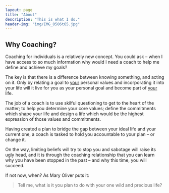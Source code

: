 ```yaml
---
layout: page
title: "About"
description: "This is what I do."
header-img: "img/IMG_0506t65.jpg"
---
```



## Why Coaching?
Coaching for individuals is a relatively new concept. You could ask – when I have access to so much information why would I need a coach to help me define and achieve my goals?

The key is that there is a difference between knowing something, and acting on it. Only by relating a goal to <u>your</u> personal values and incorporating it into your life will it live for you as your personal goal and become part of <u>your</u> life.

The job of a coach is to use skilful questioning to get to the heart of the matter; to help you determine your core values; define the commitments which shape your life and design a life which would be the highest expression of those values and commitments.

Having created a plan to bridge the gap between your ideal life and your current one, a coach is tasked to hold you accountable to your plan – or change it. 

On the way, limiting beliefs will try to stop you and sabotage will raise its ugly head, and it is through the coaching relationship that you can learn why you have been stopped in the past – and why this time, you will succeed.

If not now, when? As Mary Oliver puts it:

> Tell me, what is it you plan to do with your one wild and precious life?


